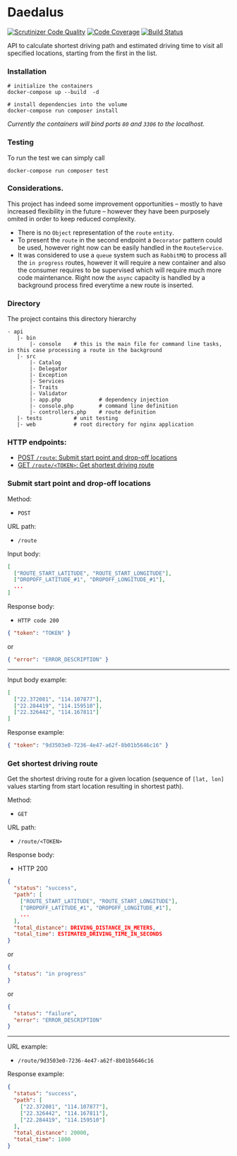 Daedalus
========

[![Scrutinizer Code Quality](https://scrutinizer-ci.com/g/zetta/daedalus/badges/quality-score.png?b=master)](https://scrutinizer-ci.com/g/zetta/daedalus/?branch=master)
[![Code Coverage](https://scrutinizer-ci.com/g/zetta/daedalus/badges/coverage.png?b=master)](https://scrutinizer-ci.com/g/zetta/daedalus/?branch=master)
[![Build Status](https://scrutinizer-ci.com/g/zetta/daedalus/badges/build.png?b=master)](https://scrutinizer-ci.com/g/zetta/daedalus/build-status/master)

API to calculate shortest driving path and estimated driving time to visit all specified locations, starting from the first in the list.

### Installation

```
# initialize the containers
docker-compose up --build  -d

# install dependencies into the volume
docker-compose run composer install
```
*Currently the containers will bind ports `80` and `3306` to the localhost.*

### Testing

To run the test we can simply call

```
docker-compose run composer test
```

### Considerations.

This project has indeed some improvement opportunities – mostly to have increased flexibility in the future – however they have been purposely omited in order to keep reduced complexity.
 - There is no `Object` representation of the `route` `entity`.
 - To present the `route` in the second endpoint a `Decorator` pattern could be used, however right now can be easily handled in the `RouteService`.
 - It was considered to use a `queue` system such as `RabbitMQ` to process all the `in progress` routes, however it will require a new container and also the consumer requires to be supervised which will require much more code maintenance. Right now the `async` capacity is handled by a background process fired everytime a new route is inserted.

### Directory

The project contains this directory hierarchy

```
- api
   |- bin
       |- console    # this is the main file for command line tasks, in this case processing a route in the background
   |- src
       |- Catalog
       |- Delegator
       |- Exception
       |- Services
       |- Traits
       |- Validator
       |- app.php            # dependency injection
       |- console.php        # command line definition
       |- controllers.php    # route definition
   |- tests          # unit testing
   |- web            # root directory for nginx application
```

### HTTP endpoints:

- [POST `/route`: Submit start point and drop-off locations](#submit-start-point-and-drop-off-locations)
- [GET `/route/<TOKEN>`: Get shortest driving route](#get-shortest-driving-route)

### Submit start point and drop-off locations

Method:
 - `POST`

URL path:
 - `/route`

Input body:

```json
[
  ["ROUTE_START_LATITUDE", "ROUTE_START_LONGITUDE"],
  ["DROPOFF_LATITUDE_#1", "DROPOFF_LONGITUDE_#1"],
  ...
]
```

Response body:
 - `HTTP code 200`

```json
{ "token": "TOKEN" }
```

or

```json
{ "error": "ERROR_DESCRIPTION" }
```

---

Input body example:

```json
[
  ["22.372081", "114.107877"],
  ["22.284419", "114.159510"],
  ["22.326442", "114.167811"]
]
```

Response example:

```json
{ "token": "9d3503e0-7236-4e47-a62f-8b01b5646c16" }
```

### Get shortest driving route
Get the shortest driving route for a given location (sequence of `[lat, lon]` values starting from start location resulting in shortest path).

Method:
- `GET`

URL path:
- `/route/<TOKEN>`

Response body:
- HTTP 200

```json
{
  "status": "success",
  "path": [
    ["ROUTE_START_LATITUDE", "ROUTE_START_LONGITUDE"],
    ["DROPOFF_LATITUDE_#1", "DROPOFF_LONGITUDE_#1"],
    ...
  ],
  "total_distance": DRIVING_DISTANCE_IN_METERS,
  "total_time": ESTIMATED_DRIVING_TIME_IN_SECONDS
}
```
or

```json
{
  "status": "in progress"
}
```
or

```json
{
  "status": "failure",
  "error": "ERROR_DESCRIPTION"
}
```

---

URL example:
 - `/route/9d3503e0-7236-4e47-a62f-8b01b5646c16`

Response example:
```json
{
  "status": "success",
  "path": [
    ["22.372081", "114.107877"],
    ["22.326442", "114.167811"],
    ["22.284419", "114.159510"]
  ],
  "total_distance": 20000,
  "total_time": 1800
}
```
